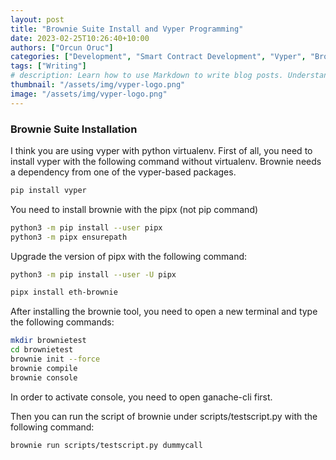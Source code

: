 ```yaml
---
layout: post
title: "Brownie Suite Install and Vyper Programming"
date: 2023-02-25T10:26:40+10:00
authors: ["Orcun Oruc"]
categories: ["Development", "Smart Contract Development", "Vyper", "Brownie Suite"]
tags: ["Writing"]
# description: Learn how to use Markdown to write blog posts. Understand front-matter and how it is used in templates.
thumbnail: "/assets/img/vyper-logo.png"
image: "/assets/img/vyper-logo.png"
---
```

### Brownie Suite Installation

I think you are using vyper with python virtualenv. First of all, you need to install vyper with the following command without virtualenv. Brownie needs a dependency from one of the vyper-based packages.


```bash
pip install vyper
```

You need to install brownie with the pipx (not pip command)

``` bash
python3 -m pip install --user pipx
python3 -m pipx ensurepath
```


Upgrade the version of pipx with the following command:

```bash
python3 -m pip install --user -U pipx

pipx install eth-brownie
```

After installing the brownie tool, you need to open a new terminal and type the following commands:

```bash
mkdir brownietest
cd brownietest
brownie init --force
brownie compile
brownie console
``` 

In order to activate console, you need to open ganache-cli first. 

Then you can run the script of brownie under scripts/testscript.py with the following command: 

```bash
brownie run scripts/testscript.py dummycall
```
